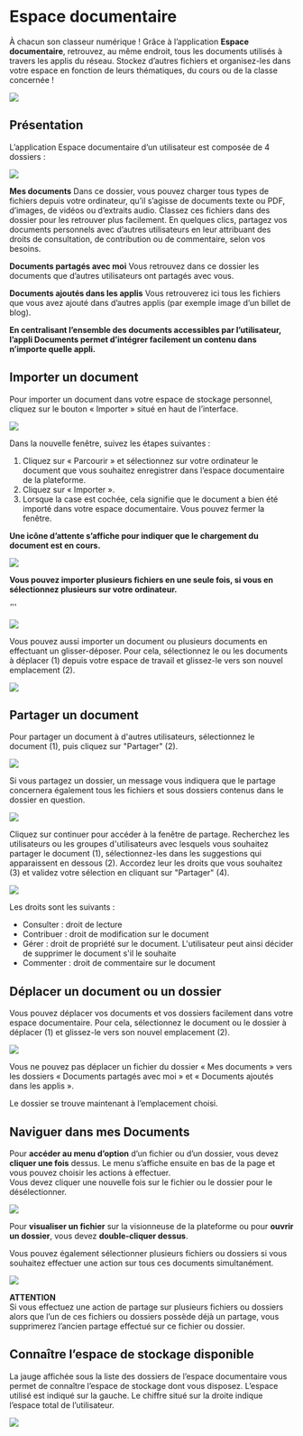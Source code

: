 # Espace documentaire

À chacun son classeur numérique ! Grâce à l’application **Espace documentaire**, retrouvez, au même endroit, tous les documents utilisés à travers les applis du réseau. Stockez d’autres fichiers et organisez-les dans votre espace en fonction de leurs thématiques, du cours ou de la classe concernée !

![](.gitbook/assets/2018-08-23_17h39_10.png)

## Présentation

L’application Espace documentaire d’un utilisateur est composée de 4 dossiers :

![](.gitbook/assets/espacedocone_1-menu.JPG)

**Mes documents** Dans ce dossier, vous pouvez charger tous types de fichiers depuis votre ordinateur, qu’il s’agisse de documents texte ou PDF, d’images, de vidéos ou d’extraits audio. Classez ces fichiers dans des dossier pour les retrouver plus facilement. En quelques clics, partagez vos documents personnels avec d’autres utilisateurs en leur attribuant des droits de consultation, de contribution ou de commentaire, selon vos besoins.

**Documents partagés avec moi** Vous retrouvez dans ce dossier les documents que d’autres utilisateurs ont partagés avec vous.

**Documents ajoutés dans les applis** Vous retrouverez ici tous les fichiers que vous avez ajouté dans d’autres applis \(par exemple image d’un billet de blog\).

**En centralisant l’ensemble des documents accessibles par l’utilisateur, l’appli Documents permet d’intégrer facilement un contenu dans n’importe quelle appli.**

## Importer un document

Pour importer un document dans votre espace de stockage personnel, cliquez sur le bouton « Importer » situé en haut de l’interface.

![](.gitbook/assets/espacedocone_2-importer.JPG)

Dans la nouvelle fenêtre, suivez les étapes suivantes :

1. Cliquez sur « Parcourir » et sélectionnez sur votre ordinateur le document que vous souhaitez enregistrer dans l’espace documentaire de la plateforme.
2. Cliquez sur « Importer ».
3. Lorsque la case est cochée, cela signifie que le document a bien été importé dans votre espace documentaire. Vous pouvez fermer la fenêtre.

**Une icône d’attente s’affiche pour indiquer que le chargement du document est en cours.**

![](.gitbook/assets/espacedocone_10.JPG)

**Vous pouvez importer plusieurs fichiers en une seule fois, si vous en sélectionnez plusieurs sur votre ordinateur.**

 _'_''

![](.gitbook/assets/espacedocone_11.JPG)

Vous pouvez aussi importer un document ou plusieurs documents en effectuant un glisser-déposer. Pour cela, sélectionnez le ou les documents à déplacer \(1\) depuis votre espace de travail et glissez-le vers son nouvel emplacement \(2\).

![](.gitbook/assets/espacedocone_5-glisser-deposer.JPG)

## Partager un document

Pour partager un document à d'autres utilisateurs, sélectionnez le document \(1\), puis cliquez sur "Partager" \(2\).

![](.gitbook/assets/2018-08-23_17h45_10.png)

Si vous partagez un dossier, un message vous indiquera que le partage concernera également tous les fichiers et sous dossiers contenus dans le dossier en question. 

![](.gitbook/assets/2018-08-23_17h46_01.png)

Cliquez sur continuer pour accéder à la fenêtre de partage. Recherchez les utilisateurs ou les groupes d'utilisateurs avec lesquels vous souhaitez partager le document \(1\), sélectionnez-les dans les suggestions qui apparaissent en dessous \(2\). Accordez leur les droits que vous souhaitez \(3\) et validez votre sélection en cliquant sur "Partager" \(4\).

![](.gitbook/assets/2018-08-23_17h48_11.png)

Les droits sont les suivants :

* Consulter : droit de lecture
* Contribuer : droit de modification sur le document
* Gérer : droit de propriété sur le document. L'utilisateur peut ainsi décider de supprimer le document s'il le souhaite
* Commenter : droit de commentaire sur le document

## Déplacer un document ou un dossier

Vous pouvez déplacer vos documents et vos dossiers facilement dans votre espace documentaire. Pour cela, sélectionnez le document ou le dossier à déplacer \(1\) et glissez-le vers son nouvel emplacement \(2\).

![](.gitbook/assets/espacedocone_6-dossiers.JPG)

Vous ne pouvez pas déplacer un fichier du dossier « Mes documents » vers les dossiers « Documents partagés avec moi » et « Documents ajoutés dans les applis ».

Le dossier se trouve maintenant à l’emplacement choisi.

## Naviguer dans mes Documents

Pour **accéder au menu d’option** d’un fichier ou d’un dossier, vous devez **cliquer une fois** dessus. Le menu s’affiche ensuite en bas de la page et vous pouvez choisir les actions à effectuer.  
Vous devez cliquer une nouvelle fois sur le fichier ou le dossier pour le désélectionner.

![](.gitbook/assets/espacedocone_7-options.JPG)

Pour **visualiser un fichier** sur la visionneuse de la plateforme ou pour **ouvrir un dossier**, vous devez **double-cliquer dessus**.

Vous pouvez également sélectionner plusieurs fichiers ou dossiers si vous souhaitez effectuer une action sur tous ces documents simultanément.

![](.gitbook/assets/espacedocone_8-multiselection.JPG)

**ATTENTION**  
Si vous effectuez une action de partage sur plusieurs fichiers ou dossiers alors que l’un de ces fichiers ou dossiers possède déjà un partage, vous supprimerez l’ancien partage effectué sur ce fichier ou dossier.

## Connaître l’espace de stockage disponible

La jauge affichée sous la liste des dossiers de l’espace documentaire vous permet de connaître l’espace de stockage dont vous disposez. L’espace utilisé est indiqué sur la gauche. Le chiffre situé sur la droite indique l’espace total de l’utilisateur.

![](.gitbook/assets/espacedocone_9.JPG)

